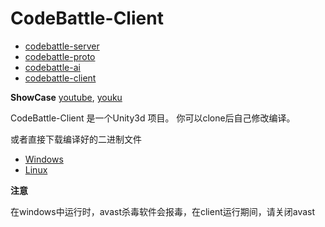 # CodeBattle-Client

*   [codebattle-server][20]
*   [codebattle-proto][21]
*   [codebattle-ai][22]
*   [codebattle-client][23]

**ShowCase**  [youtube][25], [youku][24]

CodeBattle-Client 是一个Unity3d 项目。
你可以clone后自己修改编译。

或者直接下载编译好的二进制文件

*   [Windows][1]
*   [Linux][2]


**注意**

在windows中运行时，avast杀毒软件会报毒，在client运行期间，请关闭avast



[1]: http://pan.baidu.com/share/link?shareid=2250845780&uk=3942742758
[2]: http://pan.baidu.com/share/link?shareid=551638642&uk=3942742758
[20]: https://github.com/yueyoum/codebattle-server
[21]: https://github.com/yueyoum/codebattle-proto
[22]: https://github.com/yueyoum/codebattle-ai
[23]: https://github.com/yueyoum/codebattle-client
[24]: http://v.youku.com/v_show/id_XNTk0OTk2Mjg0.html
[25]: http://www.youtube.com/watch?v=V6PkjlUXV6w&feature=youtu.be

